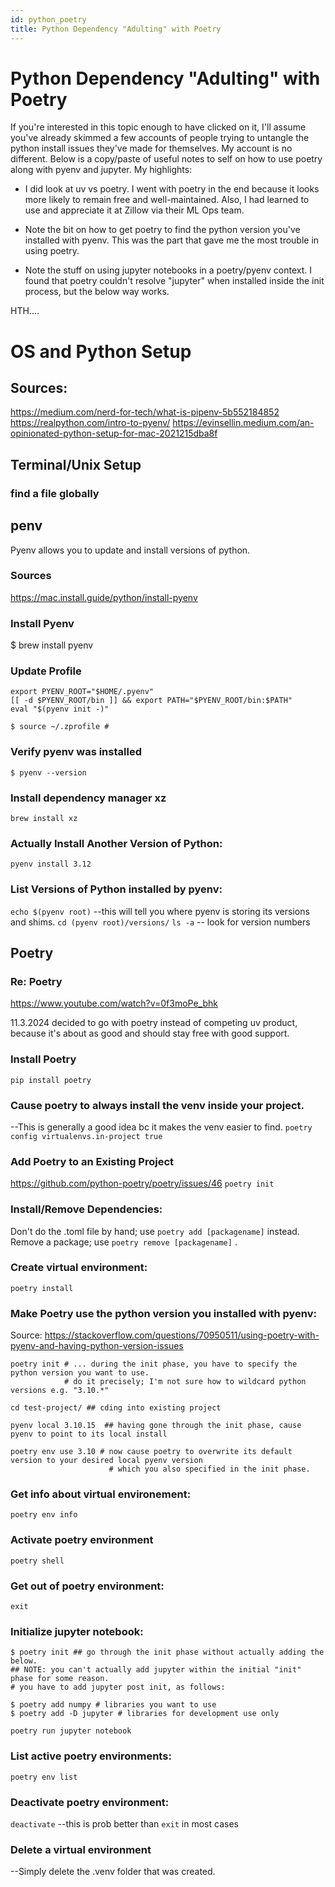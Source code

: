 ```yaml
---
id: python_poetry
title: Python Dependency "Adulting" with Poetry
---
```


# Python Dependency "Adulting" with Poetry

If you're interested in this topic enough to have clicked on it, I'll assume you've already skimmed a few accounts of people trying to untangle the python install issues they've made for themselves.  My account is no different.  Below is a copy/paste of useful notes to self on how to use poetry along with pyenv and jupyter.  My highlights:

*  I did look at uv vs poetry.  I went with poetry in the end because it looks more likely to remain free and well-maintained.  Also, I had learned to use and appreciate it at Zillow via their ML Ops team.

*  Note the bit on how to get poetry to find the python version you've installed with pyenv.  This was the part that gave me the most trouble in using poetry.

*  Note the stuff on using jupyter notebooks in a poetry/pyenv context.  I found that poetry couldn't resolve "jupyter" when installed inside the init process, but the below way works.

HTH....


# OS and Python Setup

## Sources:
https://medium.com/nerd-for-tech/what-is-pipenv-5b552184852
https://realpython.com/intro-to-pyenv/
https://evinsellin.medium.com/an-opinionated-python-setup-for-mac-2021215dba8f

## Terminal/Unix Setup

### find a file globally



## penv

Pyenv allows you to update and install versions of python.

### Sources

https://mac.install.guide/python/install-pyenv

### Install Pyenv

$ brew install pyenv

### Update Profile
```
export PYENV_ROOT="$HOME/.pyenv"
[[ -d $PYENV_ROOT/bin ]] && export PATH="$PYENV_ROOT/bin:$PATH"
eval "$(pyenv init -)"

$ source ~/.zprofile #
```

### Verify pyenv was installed

`$ pyenv --version`

### Install dependency manager xz

`brew install xz`

### Actually Install Another Version of Python:

`pyenv install 3.12`

### List Versions of Python installed by pyenv:

`echo $(pyenv root)` --this will tell you where pyenv is storing its versions and shims.
`cd (pyenv root)/versions/`
`ls -a` -- look for version numbers


## Poetry

### Re: Poetry
https://www.youtube.com/watch?v=0f3moPe_bhk

11.3.2024 decided to go with poetry instead of competing uv product, because it's about as good and should stay free with good support.

### Install Poetry
`pip install poetry`

### Cause poetry to always install the venv inside your project.
--This is generally a good idea bc it makes the venv easier to find.
`poetry config virtualenvs.in-project true`

### Add Poetry to an Existing Project
https://github.com/python-poetry/poetry/issues/46
`poetry init`

### Install/Remove Dependencies:

Don't do the .toml file by hand; use `poetry add [packagename]` instead.
Remove a package; use `poetry remove [packagename]` .

### Create virtual environment:

`poetry install`

### Make Poetry use the python version you installed with pyenv:

Source: https://stackoverflow.com/questions/70950511/using-poetry-with-pyenv-and-having-python-version-issues

```
poetry init # ... during the init phase, you have to specify the python version you want to use.
            # do it precisely; I'm not sure how to wildcard python versions e.g. "3.10.*"

cd test-project/ ## cding into existing project

pyenv local 3.10.15  ## having gone through the init phase, cause pyenv to point to its local install

poetry env use 3.10 # now cause poetry to overwrite its default version to your desired local pyenv version
                      # which you also specified in the init phase.
```

### Get info about virtual environement:

`poetry env info`

### Activate poetry environment

`poetry shell`

### Get out of poetry environment:

`exit`

### Initialize jupyter notebook:

```
$ poetry init ## go through the init phase without actually adding the below.
## NOTE: you can't actually add jupyter within the initial "init" phase for some reason.
# you have to add jupyter post init, as follows:

$ poetry add numpy # libraries you want to use
$ poetry add -D jupyter # libraries for development use only

poetry run jupyter notebook
```
### List active poetry environments:

`poetry env list`

### Deactivate poetry environment:

`deactivate` --this is prob better than `exit` in most cases

### Delete a virtual environment

--Simply delete the .venv folder that was created.


